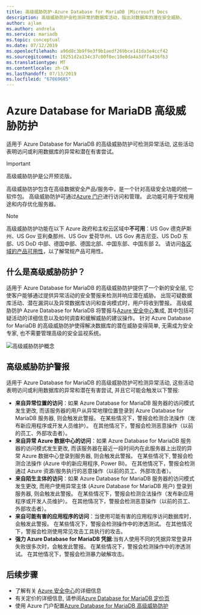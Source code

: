 ```yaml
---
title: 高级威胁防护-Azure Database for MariaDB |Microsoft Docs
description: 高级威胁防护会检测异常的数据库活动，指出对数据库的潜在安全威胁。
author: ajlam
ms.author: andrela
ms.service: mariadb
ms.topic: conceptual
ms.date: 07/12/2019
ms.openlocfilehash: a96d8c3b9f9e3f9b1aedf269bce141da3e4ccf42
ms.sourcegitcommit: 10251d2a134c37c00f0ec10e0da4a3dffa436fb3
ms.translationtype: MT
ms.contentlocale: zh-CN
ms.lasthandoff: 07/13/2019
ms.locfileid: "67869685"
---
```

# <a name="azure-database-for-mariadb-advanced-threat-protection"></a>Azure Database for MariaDB 高级威胁防护

适用于 Azure Database for MariaDB 的高级威胁防护可检测异常活动, 这些活动表明访问或利用数据库的异常和潜在有害尝试。

> [!IMPORTANT]
> 高级威胁防护是公开预览版。

高级威胁防护包含在高级数据安全产品/服务中，是一个针对高级安全功能的统一软件包。 高级威胁防护可通过[Azure 门户](https://portal.azure.com)进行访问和管理。 此功能可用于常规用途和内存优化服务器。

> [!NOTE]
> 高级威胁防护功能在以下 Azure 政府和主权云区域中**不可用**：US Gov 德克萨斯州、US Gov 亚利桑那州、US Gov 爱荷华州、US Gov 弗吉尼亚、US DoD 东部、US DoD 中部、德国中部、德国北部、中国东部、中国东部 2。 请访问[各区域的产品可用性](https://azure.microsoft.com/global-infrastructure/services/)，以了解常规产品可用性。


## <a name="what-is-advanced-threat-protection"></a>什么是高级威胁防护？

适用于 Azure Database for MariaDB 的高级威胁防护提供了一个新的安全层, 它使客户能够通过提供异常活动的安全警报来检测并响应潜在威胁。 出现可疑数据库活动、潜在漏洞以及异常数据库访问和查询模式时，用户将收到警报。 高级威胁防护 Azure Database for MariaDB 将警报与[Azure 安全中心](https://azure.microsoft.com/services/security-center/)集成, 其中包括可疑活动的详细信息以及如何调查和缓解威胁的建议操作。 针对 Azure Database for MariaDB 的高级威胁防护使得解决数据库的潜在威胁变得简单, 无需成为安全专家, 也不需要管理高级的安全监视系统。 

![高级威胁防护概念](media/concepts-data-access-and-security-threat-protection/advanced-threat-protection-concept.png)

## <a name="advanced-threat-protection-alerts"></a>高级威胁防护警报 
适用于 Azure Database for MariaDB 的高级威胁防护可检测异常活动, 这些活动表明访问或利用数据库的异常和潜在有害尝试, 并且它可能会触发以下警报:
- **来自异常位置的访问**：如果 Azure Database for MariaDB 服务器的访问模式发生更改, 而该服务器的用户从异常地理位置登录到 Azure Database for MariaDB 服务器, 则会触发此警报。 在某些情况下，警报会检测合法操作（发布新应用程序或开发人员维护）。 在其他情况下，警报会检测恶意操作（以前的员工、外部攻击者）。
- **来自异常 Azure 数据中心的访问**：如果 Azure Database for MariaDB 服务器的访问模式发生更改, 而该服务器在最近一段时间内在此服务器上出现的异常 Azure 数据中心登录到服务器, 则会触发此警报。 在某些情况下, 警报会检测合法操作 (Azure 中的新应用程序, Power BI)。 在其他情况下，警报会检测通过 Azure 资源/服务执行的恶意操作（以前的员工、外部攻击者）。
- **来自陌生主体的访问**：如果 Azure Database for MariaDB 服务器的访问模式发生更改, 而用户使用异常主体 (Azure Database for MariaDB 用户) 登录到服务器, 则会触发此警报。 在某些情况下，警报会检测合法操作（发布新应用程序或开发人员维护）。 在其他情况下，警报会检测恶意操作（以前的员工、外部攻击者）。
- **来自可能有害的应用程序的访问**：当使用可能有害的应用程序访问数据库时，会触发此警报。 在某些情况下，警报会检测操作中的渗透测试。 在其他情况下，警报会检测使用常见攻击工具执行的攻击。
- **强力 Azure Database for MariaDB 凭据**:当有人使用不同的凭据异常登录并失败很多次时，会触发此警报。 在某些情况下，警报会检测操作中的渗透测试。 在其他情况下，警报会检测暴力破解攻击。

## <a name="next-steps"></a>后续步骤

* 了解有关 [Azure 安全中心](https://docs.microsoft.com/azure/security-center/security-center-intro)的详细信息
* 有关定价的详细信息, 请参阅[Azure Database for MariaDB 定价页](https://azure.microsoft.com/pricing/details/mariadb/) 
* 使用 Azure 门户配置[Azure Database for MariaDB 高级威胁防护](howto-database-threat-protection-portal.md)  
